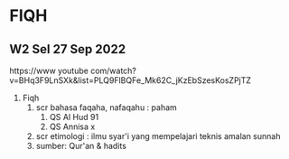 # FIQH

## W2 Sel 27 Sep 2022

https://www youtube com/watch?v=BHq3F9LnSXk&list=PLQ9FlBQFe_Mk62C_jKzEbSzesKosZPjTZ

1. Fiqh
   1. scr bahasa faqaha, nafaqahu : paham
      1. QS Al Hud 91
      2. QS Annisa x
   2. scr etimologi : ilmu syar'i yang mempelajari teknis amalan sunnah
   3. sumber: Qur'an & hadits